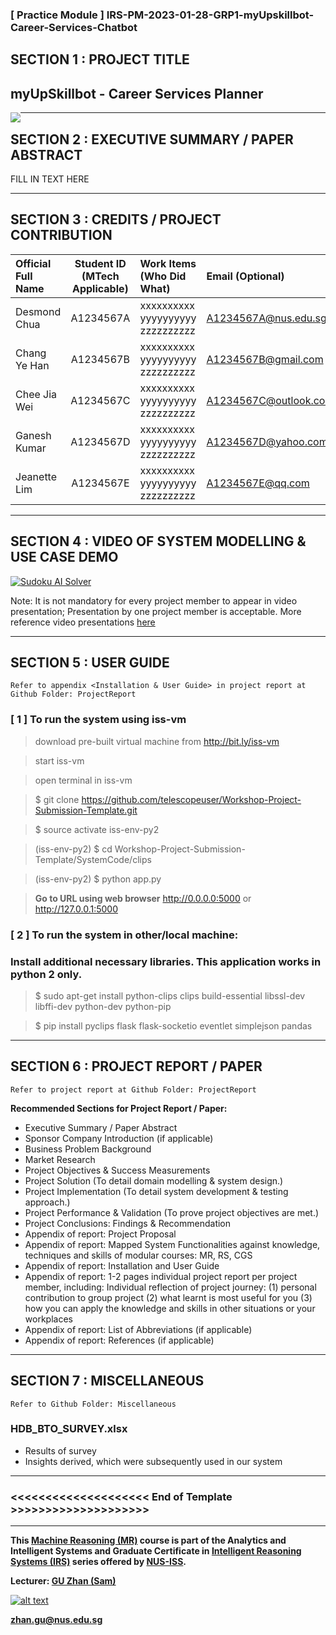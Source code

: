 ﻿### [ Practice Module ] IRS-PM-2023-01-28-GRP1-myUpskillbot-Career-Services-Chatbot

## SECTION 1 : PROJECT TITLE
## myUpSkillbot - Career Services Planner

<img src="SystemCode/clips/static/hdb-bto.png"
     style="float: left; margin-right: 0px;" />

---

## SECTION 2 : EXECUTIVE SUMMARY / PAPER ABSTRACT

FILL IN TEXT HERE

---

## SECTION 3 : CREDITS / PROJECT CONTRIBUTION

| Official Full Name  | Student ID (MTech Applicable)  | Work Items (Who Did What) | Email (Optional) |
| :------------ |:---------------:| :-----| :-----|
| Desmond Chua | A1234567A | xxxxxxxxxx yyyyyyyyyy zzzzzzzzzz| A1234567A@nus.edu.sg |
| Chang Ye Han | A1234567B | xxxxxxxxxx yyyyyyyyyy zzzzzzzzzz| A1234567B@gmail.com |
| Chee Jia Wei | A1234567C | xxxxxxxxxx yyyyyyyyyy zzzzzzzzzz| A1234567C@outlook.com |
| Ganesh Kumar | A1234567D | xxxxxxxxxx yyyyyyyyyy zzzzzzzzzz| A1234567D@yahoo.com |
| Jeanette Lim | A1234567E | xxxxxxxxxx yyyyyyyyyy zzzzzzzzzz| A1234567E@qq.com |

---

## SECTION 4 : VIDEO OF SYSTEM MODELLING & USE CASE DEMO

[![Sudoku AI Solver](http://img.youtube.com/vi/-AiYLUjP6o8/0.jpg)](https://youtu.be/-AiYLUjP6o8 "Sudoku AI Solver")

Note: It is not mandatory for every project member to appear in video presentation; Presentation by one project member is acceptable. 
More reference video presentations [here](https://telescopeuser.wordpress.com/2018/03/31/master-of-technology-solution-know-how-video-index-2/ "video presentations")

---

## SECTION 5 : USER GUIDE

`Refer to appendix <Installation & User Guide> in project report at Github Folder: ProjectReport`

### [ 1 ] To run the system using iss-vm

> download pre-built virtual machine from http://bit.ly/iss-vm

> start iss-vm

> open terminal in iss-vm

> $ git clone https://github.com/telescopeuser/Workshop-Project-Submission-Template.git

> $ source activate iss-env-py2

> (iss-env-py2) $ cd Workshop-Project-Submission-Template/SystemCode/clips

> (iss-env-py2) $ python app.py

> **Go to URL using web browser** http://0.0.0.0:5000 or http://127.0.0.1:5000

### [ 2 ] To run the system in other/local machine:
### Install additional necessary libraries. This application works in python 2 only.

> $ sudo apt-get install python-clips clips build-essential libssl-dev libffi-dev python-dev python-pip

> $ pip install pyclips flask flask-socketio eventlet simplejson pandas

---
## SECTION 6 : PROJECT REPORT / PAPER

`Refer to project report at Github Folder: ProjectReport`

**Recommended Sections for Project Report / Paper:**
- Executive Summary / Paper Abstract
- Sponsor Company Introduction (if applicable)
- Business Problem Background
- Market Research
- Project Objectives & Success Measurements
- Project Solution (To detail domain modelling & system design.)
- Project Implementation (To detail system development & testing approach.)
- Project Performance & Validation (To prove project objectives are met.)
- Project Conclusions: Findings & Recommendation
- Appendix of report: Project Proposal
- Appendix of report: Mapped System Functionalities against knowledge, techniques and skills of modular courses: MR, RS, CGS
- Appendix of report: Installation and User Guide
- Appendix of report: 1-2 pages individual project report per project member, including: Individual reflection of project journey: (1) personal contribution to group project (2) what learnt is most useful for you (3) how you can apply the knowledge and skills in other situations or your workplaces
- Appendix of report: List of Abbreviations (if applicable)
- Appendix of report: References (if applicable)

---
## SECTION 7 : MISCELLANEOUS

`Refer to Github Folder: Miscellaneous`

### HDB_BTO_SURVEY.xlsx
* Results of survey
* Insights derived, which were subsequently used in our system

---

### <<<<<<<<<<<<<<<<<<<< End of Template >>>>>>>>>>>>>>>>>>>>

---

**This [Machine Reasoning (MR)](https://www.iss.nus.edu.sg/executive-education/course/detail/machine-reasoning "Machine Reasoning") course is part of the Analytics and Intelligent Systems and Graduate Certificate in [Intelligent Reasoning Systems (IRS)](https://www.iss.nus.edu.sg/stackable-certificate-programmes/intelligent-systems "Intelligent Reasoning Systems") series offered by [NUS-ISS](https://www.iss.nus.edu.sg "Institute of Systems Science, National University of Singapore").**

**Lecturer: [GU Zhan (Sam)](https://www.iss.nus.edu.sg/about-us/staff/detail/201/GU%20Zhan "GU Zhan (Sam)")**

[![alt text](https://www.iss.nus.edu.sg/images/default-source/About-Us/7.6.1-teaching-staff/sam-website.tmb-.png "Let's check Sam' profile page")](https://www.iss.nus.edu.sg/about-us/staff/detail/201/GU%20Zhan)

**zhan.gu@nus.edu.sg**

